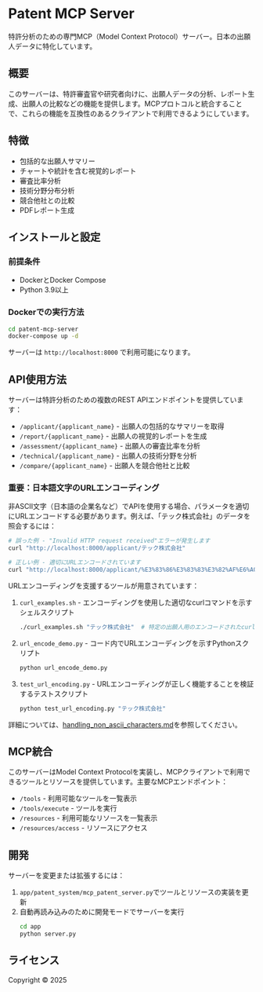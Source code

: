 # Patent MCP Server

特許分析のための専門MCP（Model Context Protocol）サーバー。日本の出願人データに特化しています。

## 概要

このサーバーは、特許審査官や研究者向けに、出願人データの分析、レポート生成、出願人の比較などの機能を提供します。MCPプロトコルと統合することで、これらの機能を互換性のあるクライアントで利用できるようにしています。

## 特徴

- 包括的な出願人サマリー
- チャートや統計を含む視覚的レポート
- 審査比率分析
- 技術分野分布分析
- 競合他社との比較
- PDFレポート生成

## インストールと設定

### 前提条件

- DockerとDocker Compose
- Python 3.9以上

### Dockerでの実行方法

```bash
cd patent-mcp-server
docker-compose up -d
```

サーバーは `http://localhost:8000` で利用可能になります。

## API使用方法

サーバーは特許分析のための複数のREST APIエンドポイントを提供しています：

- `/applicant/{applicant_name}` - 出願人の包括的なサマリーを取得
- `/report/{applicant_name}` - 出願人の視覚的レポートを生成
- `/assessment/{applicant_name}` - 出願人の審査比率を分析
- `/technical/{applicant_name}` - 出願人の技術分野を分析
- `/compare/{applicant_name}` - 出願人を競合他社と比較

### 重要：日本語文字のURLエンコーディング

非ASCII文字（日本語の企業名など）でAPIを使用する場合、パラメータを適切にURLエンコードする必要があります。例えば、「テック株式会社」のデータを照会するには：

```bash
# 誤った例 - "Invalid HTTP request received"エラーが発生します
curl "http://localhost:8000/applicant/テック株式会社"

# 正しい例 - 適切にURLエンコードされています
curl "http://localhost:8000/applicant/%E3%83%86%E3%83%83%E3%82%AF%E6%A0%AA%E5%BC%8F%E4%BC%9A%E7%A4%BE"
```

URLエンコーディングを支援するツールが用意されています：

1. `curl_examples.sh` - エンコーディングを使用した適切なcurlコマンドを示すシェルスクリプト
   ```bash
   ./curl_examples.sh "テック株式会社"  # 特定の出願人用のエンコードされたcurlコマンドを生成
   ```

2. `url_encode_demo.py` - コード内でURLエンコーディングを示すPythonスクリプト
   ```bash
   python url_encode_demo.py
   ```

3. `test_url_encoding.py` - URLエンコーディングが正しく機能することを検証するテストスクリプト
   ```bash
   python test_url_encoding.py "テック株式会社"
   ```

詳細については、[handling_non_ascii_characters.md](./docs/handling_non_ascii_characters.md)を参照してください。

## MCP統合

このサーバーはModel Context Protocolを実装し、MCPクライアントで利用できるツールとリソースを提供しています。主要なMCPエンドポイント：

- `/tools` - 利用可能なツールを一覧表示
- `/tools/execute` - ツールを実行
- `/resources` - 利用可能なリソースを一覧表示
- `/resources/access` - リソースにアクセス

## 開発

サーバーを変更または拡張するには：

1. `app/patent_system/mcp_patent_server.py`でツールとリソースの実装を更新
2. 自動再読み込みのために開発モードでサーバーを実行
   ```bash
   cd app
   python server.py
   ```

## ライセンス

Copyright © 2025
